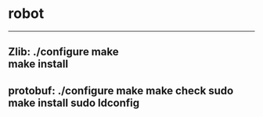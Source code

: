 # robot 
----------------------- 
Zlib: 
./configure 
make  
make install 
----------------------- 
protobuf: 
./configure 
make 
make check 
sudo make install 
sudo ldconfig  
-----------------------
